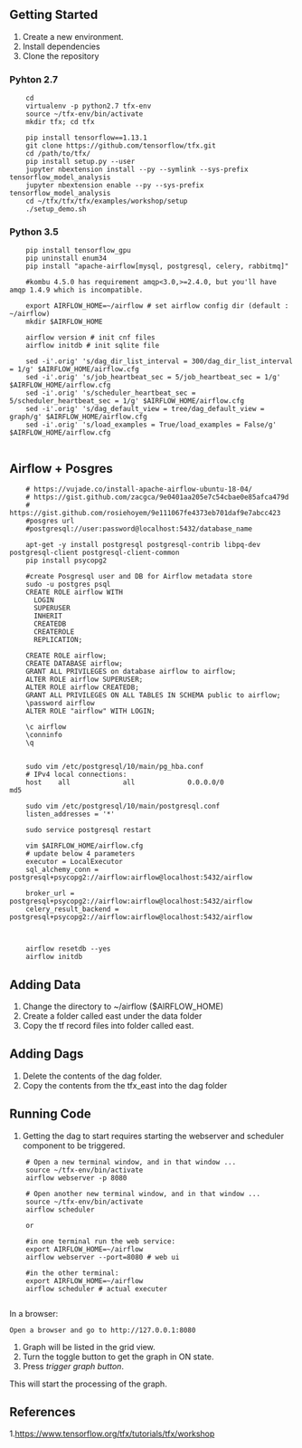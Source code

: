 
## Getting Started
 1. Create a new environment.
 2. Install dependencies
 3. Clone the repository 

### Pyhton 2.7
```
    cd
    virtualenv -p python2.7 tfx-env
    source ~/tfx-env/bin/activate
    mkdir tfx; cd tfx
    
    pip install tensorflow==1.13.1
    git clone https://github.com/tensorflow/tfx.git
    cd /path/to/tfx/
    pip install setup.py --user
    jupyter nbextension install --py --symlink --sys-prefix tensorflow_model_analysis
    jupyter nbextension enable --py --sys-prefix tensorflow_model_analysis
    cd ~/tfx/tfx/tfx/examples/workshop/setup
    ./setup_demo.sh
```

### Python 3.5
```    
    pip install tensorflow_gpu
    pip uninstall enum34
    pip install "apache-airflow[mysql, postgresql, celery, rabbitmq]"
    
    #kombu 4.5.0 has requirement amqp<3.0,>=2.4.0, but you'll have amqp 1.4.9 which is incompatible.
    
    export AIRFLOW_HOME=~/airflow # set airflow config dir (default : ~/airflow)
    mkdir $AIRFLOW_HOME
  
    airflow version # init cnf files
    airflow initdb # init sqlite file

    sed -i'.orig' 's/dag_dir_list_interval = 300/dag_dir_list_interval = 1/g' $AIRFLOW_HOME/airflow.cfg
    sed -i'.orig' 's/job_heartbeat_sec = 5/job_heartbeat_sec = 1/g' $AIRFLOW_HOME/airflow.cfg
    sed -i'.orig' 's/scheduler_heartbeat_sec = 5/scheduler_heartbeat_sec = 1/g' $AIRFLOW_HOME/airflow.cfg
    sed -i'.orig' 's/dag_default_view = tree/dag_default_view = graph/g' $AIRFLOW_HOME/airflow.cfg
    sed -i'.orig' 's/load_examples = True/load_examples = False/g' $AIRFLOW_HOME/airflow.cfg
  
```


## Airflow + Posgres

```
    # https://vujade.co/install-apache-airflow-ubuntu-18-04/
    # https://gist.github.com/zacgca/9e0401aa205e7c54cbae0e85afca479d
    # https://gist.github.com/rosiehoyem/9e111067fe4373eb701daf9e7abcc423
    #posgres url 
    #postgresql://user:password@localhost:5432/database_name
    
    apt-get -y install postgresql postgresql-contrib libpq-dev postgresql-client postgresql-client-common
    pip install psycopg2
    
    #create Posgresql user and DB for Airflow metadata store
    sudo -u postgres psql
    CREATE ROLE airflow WITH
      LOGIN
      SUPERUSER
      INHERIT
      CREATEDB
      CREATEROLE
      REPLICATION;
      
    CREATE ROLE airflow;
    CREATE DATABASE airflow;
    GRANT ALL PRIVILEGES on database airflow to airflow;
    ALTER ROLE airflow SUPERUSER;
    ALTER ROLE airflow CREATEDB;
    GRANT ALL PRIVILEGES ON ALL TABLES IN SCHEMA public to airflow;
    \password airflow
    ALTER ROLE "airflow" WITH LOGIN;
    
    \c airflow
    \conninfo 
    \q
    
    
    sudo vim /etc/postgresql/10/main/pg_hba.conf
    # IPv4 local connections:
    host    all             all             0.0.0.0/0               md5
    
    sudo vim /etc/postgresql/10/main/postgresql.conf
    listen_addresses = '*'
    
    sudo service postgresql restart
    
    vim $AIRFLOW_HOME/airflow.cfg
    # update below 4 parameters
    executor = LocalExecutor
    sql_alchemy_conn = postgresql+psycopg2://airflow:airflow@localhost:5432/airflow
    
    broker_url = postgresql+psycopg2://airflow:airflow@localhost:5432/airflow
    celery_result_backend = postgresql+psycopg2://airflow:airflow@localhost:5432/airflow
    
    
    
    airflow resetdb --yes
    airflow initdb

```

## Adding Data
1. Change the directory to ~/airflow ($AIRFLOW_HOME)
2. Create a folder called east under the data folder 
3. Copy the tf record files into folder called east.

## Adding Dags

1. Delete the contents of the dag folder. 
2. Copy the contents from the tfx_east into the dag folder

## Running Code
1. Getting the dag to start requires starting the webserver and scheduler component to be triggered.


```
    # Open a new terminal window, and in that window ...
    source ~/tfx-env/bin/activate
    airflow webserver -p 8080
    
    # Open another new terminal window, and in that window ...
    source ~/tfx-env/bin/activate
    airflow scheduler
    
    or

    #in one terminal run the web service:
    export AIRFLOW_HOME=~/airflow
    airflow webserver --port=8080 # web ui
    
    #in the other terminal:
    export AIRFLOW_HOME=~/airflow
    airflow scheduler # actual executer
    
```
In a browser:

    Open a browser and go to http://127.0.0.1:8080

1. Graph will be listed in the grid view. 
2. Turn the toggle button to get the graph in ON state.
3. Press *trigger graph button*. 

This will start the processing of the graph.

## References

1.https://www.tensorflow.org/tfx/tutorials/tfx/workshop
